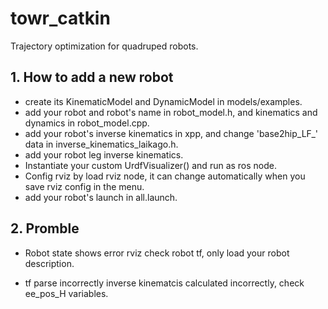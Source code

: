 # towr_catkin
Trajectory optimization for quadruped robots.

## 1. How to add a new robot

- create its KinematicModel and DynamicModel in models/examples.
- add your robot and robot's name in robot_model.h, and kinematics and dynamics in robot_model.cpp.
- add your robot's inverse kinematics in xpp, and change 'base2hip_LF_' data in inverse_kinematics_laikago.h.
- add your robot leg inverse kinematics.
- Instantiate your custom UrdfVisualizer() and run as ros node.
- Config rviz by load rviz node, it can change automatically when you save rviz config in the menu.
- add your robot's launch in all.launch.

## 2. Promble
- Robot state shows error rviz
  check robot tf, only load your robot description.

- tf parse incorrectly
  inverse kinematcis calculated incorrectly, check ee_pos_H variables.
